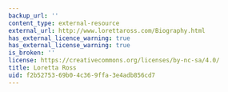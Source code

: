 ```yaml
---
backup_url: ''
content_type: external-resource
external_url: http://www.lorettaross.com/Biography.html
has_external_licence_warning: true
has_external_license_warning: true
is_broken: ''
license: https://creativecommons.org/licenses/by-nc-sa/4.0/
title: Loretta Ross
uid: f2b52753-69b0-4c36-9ffa-3e4adb856cd7
---
```

